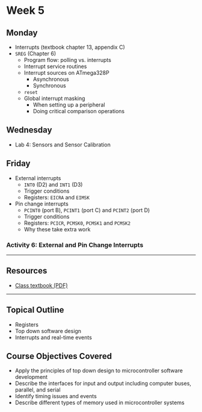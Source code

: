 # Week 5

## Monday
- Interrupts (textbook chapter 13, appendix C)
- `SREG` (Chapter 6)
  - Program flow: polling vs. interrupts
  - Interrupt service routines
  - Interrupt sources on ATmega328P
    - Asynchronous
    - Synchronous
  - `reset`
  - Global interrupt masking
    - When setting up a peripheral
    - Doing critical comparison operations

## Wednesday
- Lab 4: Sensors and Sensor Calibration

## Friday
- External interrupts
  - `INT0` (D2) and `INT1` (D3)
  - Trigger conditions
  - Registers: `EICRA` and `EIMSK`
- Pin change interrupts
  - `PCINT0` (port B), `PCINT1` (port C) and `PCINT2` (port D)
  - Trigger conditions
  - Registers: `PCICR`, `PCMSK0`, `PCMSK1` and `PCMSK2`
  - Why these take extra work

### Activity 6: External and Pin Change Interrupts

---

## Resources
- [Class textbook (PDF)](https://doctor-pasquale.com/wp-content/uploads/2021/02/The-Yellow-Book.pdf)

---

## Topical Outline
- Registers
- Top down software design
- Interrupts and real-time events

## Course Objectives Covered
- Apply the principles of top down design to microcontroller software development
- Describe the interfaces for input and output including computer buses, parallel, and serial
- Identify timing issues and events
- Describe different types of memory used in microcontroller systems
